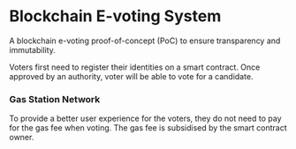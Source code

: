 # Blockchain E-voting System

A blockchain e-voting proof-of-concept (PoC) to ensure transparency and immutability.

Voters first need to register their identities on a smart contract. Once approved by an authority, voter will be able to vote for a candidate.

### Gas Station Network

To provide a better user experience for the voters, they do not need to pay for the gas fee when voting. The gas fee is subsidised by the smart contract owner. 
